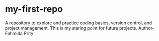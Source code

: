# my-first-repo
A repository to explore and practice coding basics, version control, and project management. This is my staring point for future projects.
Author-Fahmida Prity
